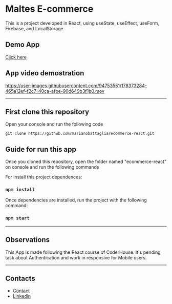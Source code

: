# Maltes E-commerce

This is a project developed in React, using useState, useEffect, useForm, Firebase, and LocalStorage.

## Demo App
[Click here](https://vercel.com/marianobattaglia/ecommerce-react)

## App video demostration

https://user-images.githubusercontent.com/94753551/178373284-465a12ef-f2c7-40ca-afbe-90d649b3f1b0.mov

---
## First clone this repository

Open your console and run the following code

    git clone https://github.com/marianobattaglia/ecommerce-react.git

## Guide for run this app

Once you cloned this repository, open the folder named "ecommerce-react" on console and run the following commands

For install this project dependences: 
### `npm install`

Once dependencies are installed, run the project with the following command: 
### `npm start`

---
## Observations
This App is made following the React course of CoderHouse. 
It's pending task about Authentication and work in responsive for Mobile users.

---
## Contacts
- [Contact](mailto:battaglia1902@gmail.com)
- [Linkedin](https://www.linkedin.com/in/mmbattaglia/)
